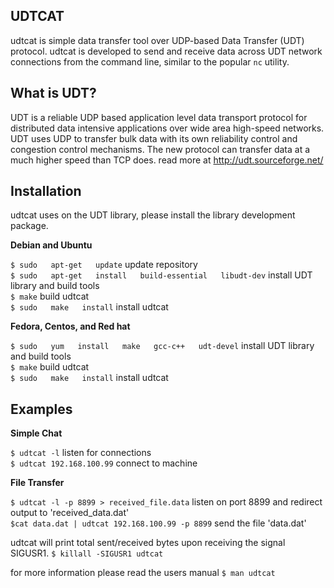 ## UDTCAT
udtcat is simple data transfer tool over UDP-based Data Transfer (UDT) protocol. 
udtcat is developed to send and receive data across UDT network connections from the command line, similar to the popular `nc` utility. 

## What is UDT?
UDT is a reliable UDP based application level data transport protocol for distributed data intensive applications over wide area high-speed networks. UDT uses UDP to transfer bulk data with its own reliability control and congestion control mechanisms. 
The new protocol can transfer data at a much higher speed than TCP does. read more at http://udt.sourceforge.net/

## Installation
udtcat uses on the UDT library, please install the library development package.

**Debian and Ubuntu**

`$ sudo   apt-get   update` update repository <br />
`$ sudo   apt-get   install   build-essential   libudt-dev` install UDT library and build tools <br />
`$ make` build udtcat <br />
`$ sudo   make   install` install udtcat <br />

**Fedora, Centos, and Red hat**

`$ sudo   yum   install   make   gcc-c++   udt-devel` install UDT library and build tools <br />
`$ make` build udtcat <br />
`$ sudo   make   install` install udtcat <br />

## Examples

**Simple Chat**

`$ udtcat -l` listen for connections <br />
`$ udtcat 192.168.100.99` connect to machine <br />

**File Transfer**

`$ udtcat -l -p 8899 > received_file.data` listen on port 8899 and redirect output to 'received_data.dat' <br />
`$cat data.dat | udtcat 192.168.100.99 -p 8899` send the file 'data.dat' <br />

udtcat will print total sent/received bytes upon receiving the signal SIGUSR1. `$ killall -SIGUSR1 udtcat`

for more information please read the users manual `$ man udtcat`
